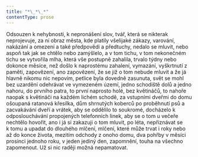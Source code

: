 ```yaml
---
title: "*\_*\_*"
contentType: prose
---
```


Odsouzen k nehybnosti, k nepronášení slov, tvář, která se nikterak neprojevuje, za ní obraz města, kde platily všelijaké zákazy, varování, nakázání a omezení a také předpovědi a předtuchy, nedalo se mluvit, nebo aspoň tak jak se chtělo nebo zamýšlelo, a v tom tichu, v tom nekonečném tichu se vytvořila mlha, která vše postupně zahalila, trvalo týdny nebo dokonce měsíce, než došlo k naprostému zahalení, vymazání, vyškrtnutí z paměti, zapovězení, ano zapovězení, že se již o tom nebude mluvit a že já hlavně nikomu nic nepovím, petlice byla dovedně zasunuta, svět se mohl bez uzardění odehrávat ve vymezeném území, jedno schodiště dolů a jedno nahoru, do prvního patra, to první naprosto holé, bez květináčů, to nahoře naopak s květináči na každém lichém schodě, za vstupními dveřmi do domu ošoupaná ratanová křesílka, dům shrnutých koberců po proběhnutí psů a zacvakávání dveří a vrátek, aby se oddělilo to soukromé, docházelo k odposlouchávání propojených telefonních linek, aby se o tom u večeře nechtělo hovořit, ano i já si zakazuji o tom mluvit, po léta, nepřiznávat se k tomu a upadat do dlouhého mlčení, mlčení, které může trvat i roky nebo až do konce života, mezitím odchody z onoho domu, dva pohřby v měsíci prosinci jednoho roku, v jeden jediný den, zapomnění, touha na všechno zapomenout. Už si nic raději možná nepamatovat.
